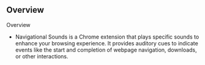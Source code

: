 ## Overview

Overview
 - Navigational Sounds is a Chrome extension that plays specific sounds to enhance your browsing experience. It provides auditory cues to indicate events like the start and completion of webpage navigation, downloads, or other interactions.
